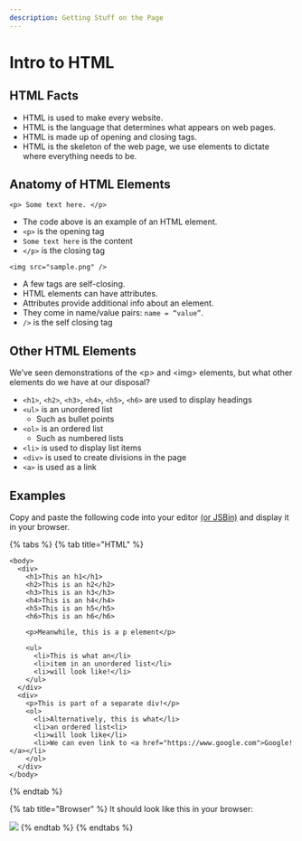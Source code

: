 ```yaml
---
description: Getting Stuff on the Page
---
```


# Intro to HTML

## HTML Facts

* HTML is used to make every website.
* HTML is the language that determines what appears on web pages.
* HTML is made up of opening and closing tags.
* HTML is the skeleton of the web page, we use elements to dictate where everything needs to be.

## Anatomy of HTML Elements

```markup
<p> Some text here. </p>
```

* The code above is an example of an HTML element.
* `<p>` is the opening tag
* `Some text here` is the content
* `</p>` is the closing tag

```markup
<img src="sample.png" />
```

* A few tags are self-closing.
* HTML elements can have attributes. 
* Attributes provide additional info about an element. 
* They come in name/value pairs: `name = “value”`.
* `/>` is the self closing tag

## Other HTML Elements

We’ve seen demonstrations of the &lt;p&gt; and &lt;img&gt; elements, but what other elements do we have at our disposal?

* `<h1>`, `<h2>`, `<h3>`, `<h4>`, `<h5>`, `<h6>` are used to display headings
* `<ul>` is an unordered list
  * Such as bullet points
* `<ol>` is an ordered list
  * Such as numbered lists
* `<li>` is used to display list items
* `<div>` is used to create divisions in the page
* `<a>` is used as a link

## Examples

Copy and paste the following code into your editor [\(or JSBin\)](http://www.jsbin.com) and display it in your browser.

{% tabs %}
{% tab title="HTML" %}
```markup
<body>
  <div>
    <h1>This an h1</h1>
    <h2>This is an h2</h2>
    <h3>This is an h3</h3>
    <h4>This is an h4</h4>
    <h5>This is an h5</h5>
    <h6>This is an h6</h6>

    <p>Meanwhile, this is a p element</p>

    <ul>
      <li>This is what an</li>
      <li>item in an unordered list</li>
      <li>will look like!</li>
    </ul>
  </div>
  <div>
    <p>This is part of a separate div!</p>
    <ol>
      <li>Alternatively, this is what</li>
      <li>an ordered list<li>
      <li>will look like</li>
      <li>We can even link to <a href="https://www.google.com">Google!</a></li>
    </ol>
  </div>
</body>
```
{% endtab %}

{% tab title="Browser" %}
It should look like this in your browser:

![](https://github.com/cslewislives/frontend-prework/tree/7c7bc1ab2155c31482f755a757c91f4efcc6e770/.gitbook/assets/image%20%2883%29.png)
{% endtab %}
{% endtabs %}

